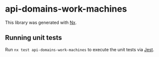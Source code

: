 <!-- gitbook-ignore -->

# api-domains-work-machines

This library was generated with [Nx](https://nx.dev).

## Running unit tests

Run `nx test api-domains-work-machines` to execute the unit tests via [Jest](https://jestjs.io).
